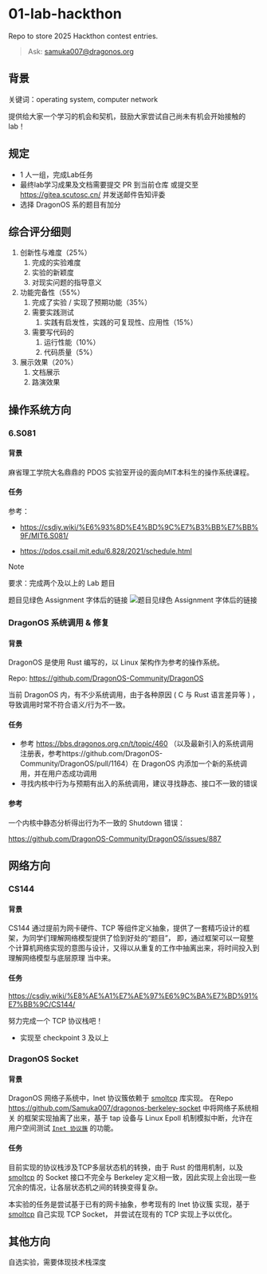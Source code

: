 # 01-lab-hackthon
Repo to store 2025 Hackthon contest entries.

> Ask: samuka007@dragonos.org

## 背景

关键词：operating system, computer network

提供给大家一个学习的机会和契机，鼓励大家尝试自己尚未有机会开始接触的lab！

## 规定

- 1 人一组，完成Lab任务
- 最终lab学习成果及文档需要提交 PR 到当前仓库
  或提交至 https://gitea.scutosc.cn/ 并发送邮件告知评委
- 选择 DragonOS 系的题目有加分

## 综合评分细则

1. 创新性与难度（25%）
   1. 完成的实验难度
   2. 实验的新颖度
   3. 对现实问题的指导意义
2. 功能完备性（55%）
   1. 完成了实验 / 实现了预期功能（35%）
   2. 需要实践测试
      1. 实践有启发性，实践的可复现性、应用性（15%）
   3. 需要写代码的
      1. 运行性能（10%）
      2. 代码质量（5%）
3. 展示效果（20%）
   1. 文档展示
   2. 路演效果

## 操作系统方向

### 6.S081

#### 背景

麻省理工学院大名鼎鼎的 PDOS 实验室开设的面向MIT本科生的操作系统课程。

#### 任务

参考：

- https://csdiy.wiki/%E6%93%8D%E4%BD%9C%E7%B3%BB%E7%BB%9F/MIT6.S081/

- https://pdos.csail.mit.edu/6.828/2021/schedule.html

> [!NOTE]
> 要求：完成两个及以上的 Lab 题目

题目见绿色 Assignment 字体后的链接
![题目见绿色 Assignment 字体后的链接](https://github.com/user-attachments/assets/c348efcb-1c71-4472-bf03-e487aee96ce1)


### DragonOS 系统调用 & 修复

#### 背景

DragonOS 是使用 Rust 编写的，以 Linux 架构作为参考的操作系统。

Repo: https://github.com/DragonOS-Community/DragonOS

当前 DragonOS 内，有不少系统调用，由于各种原因 ( C 与 Rust 语言差异等 ) ，导致调用时常不符合语义/行为不一致。

#### 任务

- 参考 https://bbs.dragonos.org.cn/t/topic/460 （以及最新引入的系统调用注册表，参考https://github.com/DragonOS-Community/DragonOS/pull/1164）在 DragonOS 内添加一个新的系统调用，并在用户态成功调用
- 寻找内核中行为与预期有出入的系统调用，建议寻找静态、接口不一致的错误

#### 参考

一个内核中静态分析得出行为不一致的 Shutdown 错误：

https://github.com/DragonOS-Community/DragonOS/issues/887

## 网络方向

### CS144

#### 背景
CS144 通过提前为网卡硬件、TCP 等组件定义抽象，提供了一套精巧设计的框架，为同学们理解网络模型提供了恰到好处的“题目”，
即，通过框架可以一窥整个计算机网络实现的意图与设计，又得以从重复的工作中抽离出来，将时间投入到理解网络模型与底层原理
当中来。

#### 任务
https://csdiy.wiki/%E8%AE%A1%E7%AE%97%E6%9C%BA%E7%BD%91%E7%BB%9C/CS144/

努力完成一个 TCP 协议栈吧！
- 实现至 checkpoint 3 及以上

### DragonOS Socket

#### 背景

DragonOS 网络子系统中，Inet 协议簇依赖于 [smoltcp] 库实现。
在Repo https://github.com/Samuka007/dragonos-berkeley-socket 中将网络子系统相关
的框架实现抽离了出来，基于 tap 设备与 Linux Epoll 机制模拟中断，允许在用户空间测试
[`Inet 协议簇`](https://github.com/Samuka007/dragonos-berkeley-socket/tree/master/src/socket/inet) 
的功能。

#### 任务

目前实现的协议栈涉及TCP多层状态机的转换，由于 Rust 的借用机制，以及 [smoltcp] 的 Socket 接口不完全与
Berkeley 定义相一致，因此实现上会出现一些冗余的情况，让各层状态机之间的转换变得复杂。

本实验的任务是尝试基于已有的网卡抽象，参考现有的 Inet 协议簇 实现，基于 [smoltcp] 自己实现 TCP Socket，
并尝试在现有的 TCP 实现上予以优化。

## 其他方向

自选实验，需要体现技术栈深度


[smoltcp]: https://crates.io/crates/smoltcp
